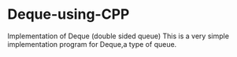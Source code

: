 # Deque-using-CPP
Implementation of Deque (double sided queue)
This is a very simple implementation program for Deque,a type of queue. 
